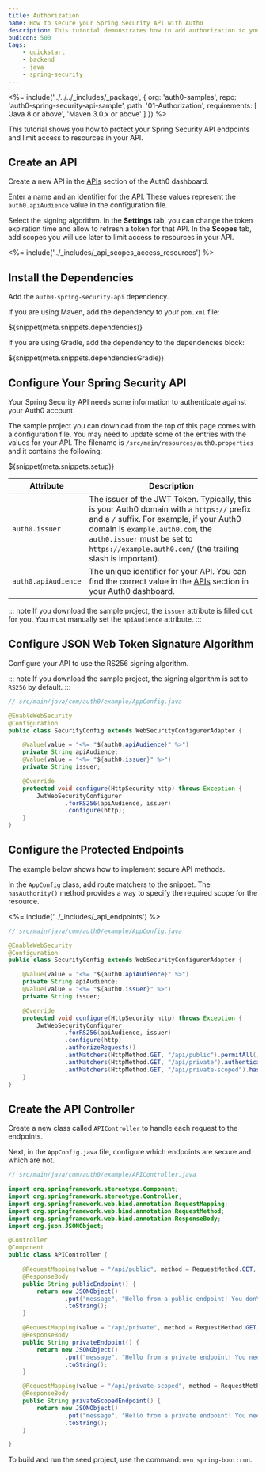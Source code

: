 ```yaml
---
title: Authorization
name: How to secure your Spring Security API with Auth0
description: This tutorial demonstrates how to add authorization to your Spring Security API using Auth0.
budicon: 500
tags:
    - quickstart
    - backend
    - java
    - spring-security
---
```


<%= include('../../../_includes/_package', {
  org: 'auth0-samples',
  repo: 'auth0-spring-security-api-sample',
  path: '01-Authorization',
  requirements: [
    'Java 8 or above',
    'Maven 3.0.x or above'
  ]
}) %>

This tutorial shows you how to protect your Spring Security API endpoints and limit access to resources in your API.

## Create an API

Create a new API in the [APIs](${manage_url}/#/apis) section of the Auth0 dashboard.

Enter a name and an identifier for the API. These values represent the `auth0.apiAudience` value in the configuration file.

Select the signing algorithm. In the **Settings** tab,  you can change the token expiration time and allow to refresh a token for that API.
In the **Scopes** tab, add scopes you will use later to limit access to resources in your API.

<%= include('../_includes/_api_scopes_access_resources') %>

## Install the Dependencies

Add the `auth0-spring-security-api` dependency.

If you are using Maven, add the dependency to your `pom.xml` file:

${snippet(meta.snippets.dependencies)}

If you are using Gradle, add the dependency to the dependencies block:

${snippet(meta.snippets.dependenciesGradle)}

## Configure Your Spring Security API

Your Spring Security API needs some information to authenticate against your Auth0 account.

The sample project you can download from the top of this page comes with a configuration file. You may need to update some of the entries with the values for your API. The filename is `/src/main/resources/auth0.properties` and it contains the following:

${snippet(meta.snippets.setup)}

| Attribute | Description|
| --- | --- |
| `auth0.issuer` | The issuer of the JWT Token. Typically, this is your Auth0 domain with a `https://` prefix and a `/` suffix. For example, if your Auth0 domain is `example.auth0.com`, the `auth0.issuer` must be set to `https://example.auth0.com/` (the trailing slash is important). |
| `auth0.apiAudience` | The unique identifier for your API. You can find the correct value in the [APIs](${manage_url}/#/apis) section in your Auth0 dashboard. |

::: note
If you download the sample project, the `issuer` attribute is filled out for you. You must manually set the `apiAudience` attribute.
:::

## Configure JSON Web Token Signature Algorithm

Configure your API to use the RS256 signing algorithm.

::: note
If you download the sample project, the signing algorithm is set to `RS256` by default.
:::

```java
// src/main/java/com/auth0/example/AppConfig.java

@EnableWebSecurity
@Configuration
public class SecurityConfig extends WebSecurityConfigurerAdapter {

    @Value(value = "<%= "${auth0.apiAudience}" %>")
    private String apiAudience;
    @Value(value = "<%= "${auth0.issuer}" %>")
    private String issuer;

    @Override
    protected void configure(HttpSecurity http) throws Exception {
        JwtWebSecurityConfigurer
                .forRS256(apiAudience, issuer)
                .configure(http);
    }
}
```

## Configure the Protected Endpoints

The example below shows how to implement secure API methods.

In the `AppConfig` class, add route matchers to the snippet. The `hasAuthority()` method provides a way to specify the required scope for the resource.

<%= include('../_includes/_api_endpoints') %>

```java
// src/main/java/com/auth0/example/AppConfig.java

@EnableWebSecurity
@Configuration
public class SecurityConfig extends WebSecurityConfigurerAdapter {

    @Value(value = "<%= "${auth0.apiAudience}" %>")
    private String apiAudience;
    @Value(value = "<%= "${auth0.issuer}" %>")
    private String issuer;

    @Override
    protected void configure(HttpSecurity http) throws Exception {
        JwtWebSecurityConfigurer
                .forRS256(apiAudience, issuer)
                .configure(http)
                .authorizeRequests()
                .antMatchers(HttpMethod.GET, "/api/public").permitAll()
                .antMatchers(HttpMethod.GET, "/api/private").authenticated()
                .antMatchers(HttpMethod.GET, "/api/private-scoped").hasAuthority("read:messages");
    }
}
```

## Create the API Controller

Create a new class called `APIController` to handle each request to the endpoints.

Next, in the `AppConfig.java` file, configure which endpoints are secure and which are not.

```java
// src/main/java/com/auth0/example/APIController.java

import org.springframework.stereotype.Component;
import org.springframework.stereotype.Controller;
import org.springframework.web.bind.annotation.RequestMapping;
import org.springframework.web.bind.annotation.RequestMethod;
import org.springframework.web.bind.annotation.ResponseBody;
import org.json.JSONObject;

@Controller
@Component
public class APIController {

    @RequestMapping(value = "/api/public", method = RequestMethod.GET, produces = "application/json")
    @ResponseBody
    public String publicEndpoint() {
        return new JSONObject()
                .put("message", "Hello from a public endpoint! You don\'t need to be authenticated to see this.")
                .toString();
    }

    @RequestMapping(value = "/api/private", method = RequestMethod.GET, produces = "application/json")
    @ResponseBody
    public String privateEndpoint() {
        return new JSONObject()
                .put("message", "Hello from a private endpoint! You need to be authenticated to see this.")
                .toString();
    }

    @RequestMapping(value = "/api/private-scoped", method = RequestMethod.GET, produces = "application/json")
    @ResponseBody
    public String privateScopedEndpoint() {
        return new JSONObject()
                .put("message", "Hello from a private endpoint! You need to be authenticated and have a scope of read:messages to see this.")
                .toString();
    }

}
```

To build and run the seed project, use the command: `mvn spring-boot:run`.
